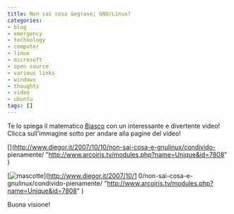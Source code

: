 ```yaml
---
title: Non sai cosa &egrave; GNU/Linux?
categories:
- blog
- emergency
- technology
- computer
- linux
- microsoft
- open source
- various links
- windows
- thoughts
- video
- ubuntu
tags: []
---
```

Te lo spiega il matematico [Biasco](http://www.biasco.ch/
"http://www.biasco.ch/" ) con un interessante e divertente video! Clicca
sull'immagine sotto per andare alla pagine del video!

[](http://www.diegor.it/2007/10/10/non-sai-cosa-e-gnulinux/condivido-
pienamente/ "http://www.arcoiris.tv/modules.php?name=Unique&id=7808" )

[![mascotte]({{site.url}}/images/mascotte.png)](http://www.diegor.it/2007/10/1
0/non-sai-cosa-e-gnulinux/condivido-pienamente/
"http://www.arcoiris.tv/modules.php?name=Unique&id=7808" )

Buona visione!


